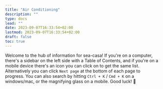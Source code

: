 ```yaml
---
title: "Air Conditioning"
description: ""
type: docs
lead: ""
date: 2023-09-07T16:33:54+02:00
lastmod: 2023-09-07T16:33:54+02:00
draft: false
toc: true
---
```


Welcome to the hub of information for sea-casa! If you're on a computer, there's a sidebar on the left side with a Table of Contents, and if you're on a mobile device there's an icon you can click on to get the same list. Alternatively you can click `Next page` at the bottom of each page to progress. You can also search by hitting `Ctrl + K` / `Cmd + K` on a windows/mac, or the magnifying glass on a mobile. Good luck! 💯
